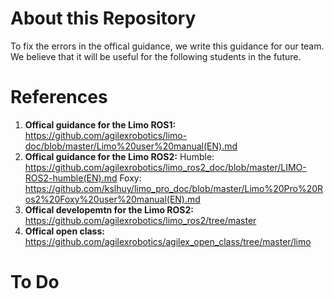 # About this Repository

To fix the errors in the offical guidance, we write this guidance for our team.
We believe that it will be useful for the following students in the future.

# References
1. **Offical guidance for the Limo ROS1:** 
   https://github.com/agilexrobotics/limo-doc/blob/master/Limo%20user%20manual(EN).md
2. **Offical guidance for the Limo ROS2:**
   Humble:
      https://github.com/agilexrobotics/limo_ros2_doc/blob/master/LIMO-ROS2-humble(EN).md
   Foxy:
      https://github.com/kslhuy/limo_pro_doc/blob/master/Limo%20Pro%20Ros2%20Foxy%20user%20manual(EN).md
4. **Offical developemtn for the Limo ROS2:** https://github.com/agilexrobotics/limo_ros2/tree/master
5. **Offical open class:** https://github.com/agilexrobotics/agilex_open_class/tree/master/limo

# To Do
